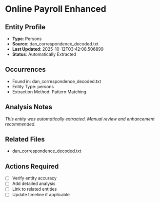 # Online Payroll Enhanced

## Entity Profile
- **Type**: Persons
- **Source**: dan_correspondence_decoded.txt
- **Last Updated**: 2025-10-12T03:42:08.506899
- **Status**: Automatically Extracted

## Occurrences
- Found in: dan_correspondence_decoded.txt
- Entity Type: persons
- Extraction Method: Pattern Matching

## Analysis Notes
*This entity was automatically extracted. Manual review and enhancement recommended.*

## Related Files
- dan_correspondence_decoded.txt

## Actions Required
- [ ] Verify entity accuracy
- [ ] Add detailed analysis
- [ ] Link to related entities
- [ ] Update timeline if applicable
